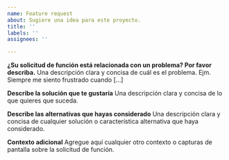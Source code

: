 ```yaml
---
name: Feature request
about: Sugiere una idea para este proyecto.
title: ''
labels: ''
assignees: ''

---
```


**¿Su solicitud de función está relacionada con un problema? Por favor describa.**
Una descripción clara y concisa de cuál es el problema. Ejm. Siempre me siento frustrado cuando [...]

**Describe la solución que te gustaría**
Una descripción clara y concisa de lo que quieres que suceda.

**Describe las alternativas que hayas considerado**
Una descripción clara y concisa de cualquier solución o característica alternativa que haya considerado.

**Contexto adicional**
Agregue aquí cualquier otro contexto o capturas de pantalla sobre la solicitud de función.
